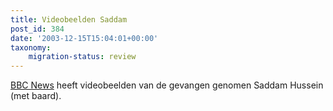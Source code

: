 ```yaml
---
title: Videobeelden Saddam
post_id: 384
date: '2003-12-15T15:04:01+00:00'
taxonomy:
    migration-status: review
---
```

[BBC News](http://news.bbc.co.uk/) heeft videobeelden van de gevangen genomen Saddam Hussein (met baard).